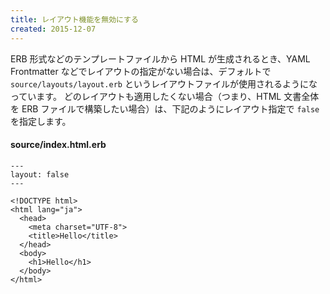 ```yaml
---
title: レイアウト機能を無効にする
created: 2015-12-07
---
```


ERB 形式などのテンプレートファイルから HTML が生成されるとき、YAML Frontmatter などでレイアウトの指定がない場合は、デフォルトで `source/layouts/layout.erb` というレイアウトファイルが使用されるようになっています。
どのレイアウトも適用したくない場合（つまり、HTML 文書全体を ERB ファイルで構築したい場合）は、下記のようにレイアウト指定で `false` を指定します。

#### source/index.html.erb

```erb
---
layout: false
---

<!DOCTYPE html>
<html lang="ja">
  <head>
    <meta charset="UTF-8">
    <title>Hello</title>
  </head>
  <body>
    <h1>Hello</h1>
  </body>
</html>
```

